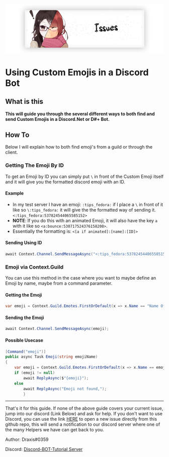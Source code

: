 <p align="center">
    <img src="../Images/Issues.png">
</p>

# Using Custom Emojis in a Discord Bot

## What is this

**This will guide you through the several different ways to both find and send Custom Emojis in a Discord.Net or D#+ Bot.**

## How To

Below I will explain how to both find emoji's from a guild or through the client.

### Getting The Emoji By ID

To get an Emoji by ID you can simply put `\` in front of the Custom Emoji itself and it will give you the formatted discord emoji with an ID.

#### Example

* In my test server I have an emoji: `:tips_fedora:` if I place a `\` in front of it like so `\:tips_fedora:` it will give the the formatted way of sending it. `<:tips_fedora:537824544065585152>`
* **NOTE**: If you do this with an animated Emoji, it will also have the key `a` with it like so `<a:bounce:530717524376158208>`. 
* Essentially the formatting is: `<[a if animated]:[name]:[ID]>`

#### Sending Using ID

```cs
await Context.Channel.SendMessageAsync("<:tips_fedora:537824544065585152>");
```

### Emoji via Context.Guild

You can use this method in the case where you want to maybe define an Emoji by name, maybe from a command parameter.

#### Getting the Emoji

```cs
var emoji = Context.Guild.Emotes.FirstOrDefault(x => x.Name == "Name Of Your Emoji Here");
```

#### Sending the Emoji

```cs
await Context.Channel.SendMessageAsync(emoji);
```

#### Possible Usecase

```cs
[Command("emoji")]
public async Task Emoji(string emojiName)
{
    var emoji = Context.Guild.Emotes.FirstOrDefault(x => x.Name == emojiName);
    if (emoji != null)
        await ReplyAsync($"{emoji}");
    else
        await ReplyAsync("Emoji not found,");
        }
```

---

That's it for this guide. If none of the above guide covers your current issue, jump into our discord (Link Below) and ask for help. If you don't want to use Discord, you can use the link [HERE](https://github.com/discord-bot-tutorial/common-issues/issues) to open a new issue directly from this github repo, this will send a notification to our discord server where one of the many Helpers we have can get back to you.

Author: Draxis#0359

Discord:  [Discord-BOT-Tutorial Server](https://discord.gg/cGhEZuk)

